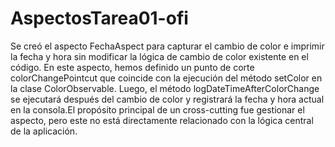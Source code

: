 # AspectosTarea01-ofi
Se creó el aspecto FechaAspect para capturar el cambio de color e imprimir la fecha y hora sin modificar la lógica de cambio de color existente en el código. En este aspecto, hemos definido un punto de corte colorChangePointcut que coincide con la ejecución del método setColor en la clase ColorObservable. Luego, el método logDateTimeAfterColorChange se ejecutará después del cambio de color y registrará la fecha y hora actual en la consola.El propósito principal de un cross-cutting fue gestionar el aspecto, pero este no está directamente relacionado con la lógica central de la aplicación.
